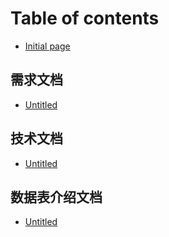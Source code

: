 # Table of contents

* [Initial page](README.md)

## 需求文档

* [Untitled](xu-qiu-wen-dang/untitled.md)

## 技术文档

* [Untitled](ji-shu-wen-dang/untitled.md)

## 数据表介绍文档 <a id="shu-ju-biao-wen-dang"></a>

* [Untitled](shu-ju-biao-wen-dang/untitled.md)

